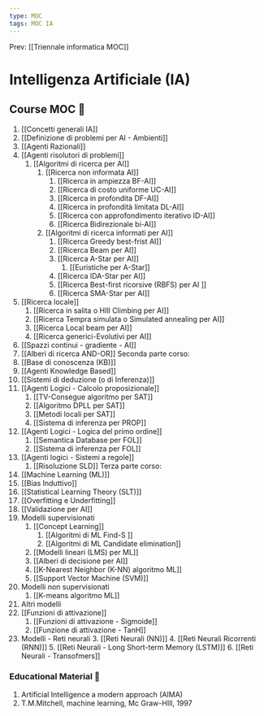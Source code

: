 ```yaml
---
type: MOC 
tags: MOC IA 
---
```


Prev: [[Triennale informatica MOC]]

# Intelligenza Artificiale (IA)

## Course MOC  📒
1. [[Concetti generali IA]]
2. [[Definizione di problemi per AI - Ambienti]]
3. [[Agenti Razionali]]
4. [[Agenti risolutori di problemi]]
	1. [[Algoritmi di ricerca per AI]]
		1. [[Ricerca non informata AI]]
			1. [[Ricerca in ampiezza BF-AI]]
			2. [[Ricerca di costo uniforme UC-AI]]
			3. [[Ricerca in profondita DF-AI]] 
			4. [[Ricerca in profondità limitata DL-AI]] 
			5. [[Ricerca con approfondimento iterativo ID-AI]] 
			7. [[Ricerca Bidirezionale bi-AI]]
		2. [[Algoritmi di ricerca informati per AI]]
			1. [[Ricerca Greedy best-frist AI]]
			2. [[Ricerca Beam per AI]]
			3. [[Ricerca A-Star per AI]]
				1. [[Euristiche per A-Star]]
			4. [[Ricerca IDA-Star per AI]]
			5. [[Ricerca Best-first ricorsive (RBFS) per AI ]]
			6. [[Ricerca SMA-Star per AI]]
5. [[Ricerca locale]]
	1. [[Ricerca in salita o HIll Climbing per AI]]
	2. [[Ricerca Tempra simulata o Simulated annealing per AI]]
	3. [[Ricerca Local beam per AI]]
	4. [[Ricerca generici-Evolutivi per AI]]
6. [[Spazzi continui - gradiente - AI]]
7. [[Alberi di ricerca AND-OR]]
Seconda parte corso:
1. [[Base di conoscenza (KB)]]
2. [[Agenti Knowledge Based]]
3. [[Sistemi di deduzione (o di Inferenza)]]
4. [[Agenti Logici - Calcolo proposizionale]]
	1. [[TV-Consegue algoritmo per SAT]]
	2. [[Algoritmo DPLL per SAT]]
	3. [[Metodi locali per SAT]]
	4. [[Sistema di inferenza per PROP]]
5. [[Agenti Logici - Logica del primo ordine]]
	1. [[Semantica Database per FOL]]
	2. [[Sistema di inferenza per FOL]]
6. [[Agenti logici - Sistemi a regole]]
	1. [[Risoluzione SLD]]
Terza parte corso:
1. [[Machine Learning (ML)]]
2. [[Bias Induttivo]]
3. [[Statistical Learning Theory (SLT)]]
4. [[Overfitting e Underfitting]]
5. [[Validazione per AI]]
6. Modelli supervisionati
	1. [[Concept Learning]]
		1. [[Algoritmi di ML Find-S ]]
		2. [[Algoritmi di ML Candidate elimination]]
	2. [[Modelli lineari (LMS) per ML]]
	3. [[Alberi di decisione per AI]]
	4. [[K-Nearest Neighbor (K-NN) algoritmo ML]]
	5. [[Support Vector Machine (SVM)]]
7. Modelli non supervisionati 
	1. [[K-means algoritmo ML]]
8. Altri modelli
9. [[Funzioni di attivazione]]
	1. [[Funzioni di attivazione - Sigmoide]]
	2. [[Funzione di attivazione - TanH]]
10. Modelli - Reti neurali
	3. [[Reti Neurali (NN)]]
	4. [[Reti Neurali Ricorrenti (RNN)]]
	5. [[Reti Neurali - Long Short-term Memory (LSTM)]]
	6. [[Reti Neurali - Transofmers]]

### Educational Material 🧱
1. Artificial Intelligence a modern approach (AIMA)
2. T.M.Mitchell, machine learning, Mc Graw-HIll, 1997